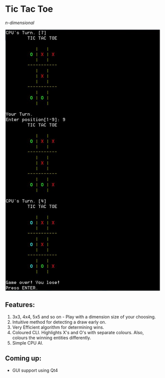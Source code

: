 # Tic Tac Toe
*n-dimensional*

![Capture](https://raw.githubusercontent.com/debowin/tic-tac-toe/master/cap.jpg)

## Features:
1. 3x3, 4x4, 5x5 and so on - Play with a dimension size of your choosing.
2. Intuitive method for detecting a draw early on.
3. Very Efficient algorithm for determining wins.
4. Coloured CLI. Highlights X's and O's with separate colours.
   Also, colours the winning entities differently.
5. Simple CPU AI.

## Coming up:
* GUI support using Qt4
